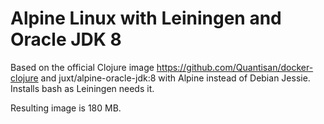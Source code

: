 # Alpine Linux with Leiningen and Oracle JDK 8

Based on the official Clojure image https://github.com/Quantisan/docker-clojure and juxt/alpine-oracle-jdk:8 with Alpine instead of Debian Jessie.
Installs bash as Leiningen needs it.

Resulting image is 180 MB.
